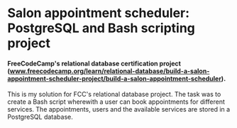 # Salon appointment scheduler: PostgreSQL and Bash scripting project
#### FreeCodeCamp's relational database certification project (www.freecodecamp.org/learn/relational-database/build-a-salon-appointment-scheduler-project/build-a-salon-appointment-scheduler).
This is my solution for FCC's relational database project. The task was to create a Bash script wherewith a user can book appointments for different services. The appointments, users and the available services are stored in a PostgreSQL database.
